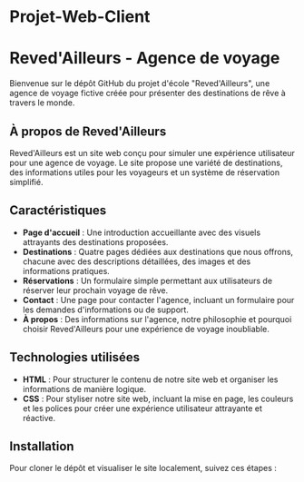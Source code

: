 # Projet-Web-Client
# Reved'Ailleurs - Agence de voyage

Bienvenue sur le dépôt GitHub du projet d'école "Reved'Ailleurs", une agence de voyage fictive créée pour présenter des destinations de rêve à travers le monde.

## À propos de Reved'Ailleurs

Reved'Ailleurs est un site web conçu pour simuler une expérience utilisateur pour une agence de voyage. Le site propose une variété de destinations, des informations utiles pour les voyageurs et un système de réservation simplifié.

## Caractéristiques

- **Page d'accueil** : Une introduction accueillante avec des visuels attrayants des destinations proposées.
- **Destinations** : Quatre pages dédiées aux destinations que nous offrons, chacune avec des descriptions détaillées, des images et des informations pratiques.
- **Réservations** : Un formulaire simple permettant aux utilisateurs de réserver leur prochain voyage de rêve.
- **Contact** : Une page pour contacter l'agence, incluant un formulaire pour les demandes d'informations ou de support.
- **À propos** : Des informations sur l'agence, notre philosophie et pourquoi choisir Reved'Ailleurs pour une expérience de voyage inoubliable.

## Technologies utilisées

- **HTML** : Pour structurer le contenu de notre site web et organiser les informations de manière logique.
- **CSS** : Pour styliser notre site web, incluant la mise en page, les couleurs et les polices pour créer une expérience utilisateur attrayante et réactive.

## Installation

Pour cloner le dépôt et visualiser le site localement, suivez ces étapes :

